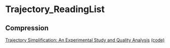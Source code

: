 # Trajectory_ReadingList

## Compression
[Trajectory Simplification: An Experimental Study and Quality Analysis](http://www.vldb.org/pvldb/vol11/p934-zhang.pdf) [(code)](https://github.com/uestc-db/traj-compression)
